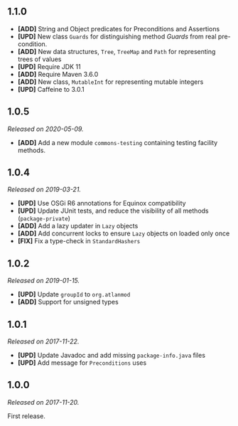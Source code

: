## 1.1.0

- __\[ADD\]__ String and Object predicates for Preconditions and Assertions
- __\[UPD\]__ New class `Guards` for distinguishing method *Guards* from real pre-condition.
- __\[ADD\]__ New data structures, `Tree`, `TreeMap` and `Path` for representing trees of values
- __\[UPD\]__ Require JDK 11
- __\[ADD\]__ Require Maven 3.6.0
- __\[ADD\]__ New class, `MutableInt` for representing mutable integers
- __\[UPD\]__ Caffeine to 3.0.1

## 1.0.5

*Released on 2020-05-09.*

- __[ADD\]__ Add a new module `commons-testing` containing testing facility methods.

## 1.0.4

*Released on 2019-03-21.*

-   __\[UPD\]__ Use OSGi R6 annotations for Equinox compatibility
-   __\[UPD\]__ Update JUnit tests, and reduce the visibility of all methods (`package-private`)
-   __\[ADD\]__ Add a lazy updater in `Lazy` objects
-   __\[ADD\]__ Add concurrent locks to ensure `Lazy` objects on loaded only once
-   __\[FIX\]__ Fix a type-check in `StandardHashers`

## 1.0.2

*Released on 2019-01-15.*

-   __\[UPD\]__ Update `groupId` to `org.atlanmod`
-   __\[ADD\]__ Support for unsigned types

## 1.0.1

*Released on 2017-11-22.*

-   __\[UPD\]__ Update Javadoc and add missing `package-info.java` files
-   __\[UPD\]__ Add message for `Preconditions` uses


## 1.0.0

*Released on 2017-11-20.*

First release.
